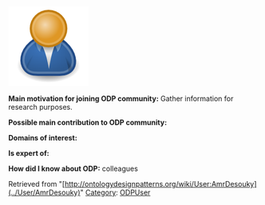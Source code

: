 [![Image:ODPUser.png](../images/a/a6/ODPUser.png)](../Image/ODPUser.png "Image:ODPUser.png")




  





__Main motivation for joining ODP community:__ Gather information for research purposes.


__Possible main contribution to ODP community:__


__Domains of interest:__


  



__Is expert of:__


  

__How did I know about ODP:__ colleagues






Retrieved from "[http://ontologydesignpatterns.org/wiki/User:AmrDesouky](../User/AmrDesouky)"
 [Category](http://ontologydesignpatterns.org/wiki/Special:Categories "Special:Categories"): [ODPUser](../Category/ODPUser "Category:ODPUser")